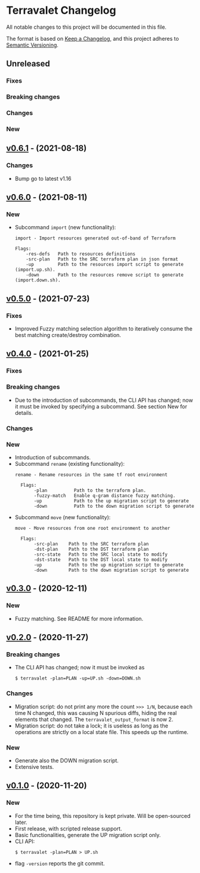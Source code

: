# Terravalet Changelog

All notable changes to this project will be documented in this file.

The format is based on [Keep a Changelog](https://keepachangelog.com/en/1.0.0/),
and this project adheres to [Semantic Versioning](https://semver.org/spec/v2.0.0.html).

## Unreleased
### Fixes
### Breaking changes
### Changes
### New

## [v0.6.1] - (2021-08-18)

### Changes

- Bump go to latest v1.16 

## [v0.6.0] - (2021-08-11)

### New

- Subcommand `import` (new functionality):
  ```
  import - Import resources generated out-of-band of Terraform

  Flags: 
      -res-defs   Path to resources definitions
      -src-plan   Path to the SRC terraform plan in json format
      -up         Path to the resources import script to generate (import.up.sh).
      -down       Path to the resources remove script to generate (import.down.sh).

  ```

## [v0.5.0] - (2021-07-23)

### Fixes

- Improved Fuzzy matching selection algorithm to iteratively consume the best matching create/destroy combination.

## [v0.4.0] - (2021-01-25)

### Fixes

### Breaking changes

- Due to the introduction of subcommands, the CLI API has changed; now it must be invoked by specifying a subcommand. See section New for details.

### Changes

### New

- Introduction of subcommands.
- Subcommand `rename` (existing functionality):
  ```
  rename - Rename resources in the same tf root environment

    Flags:
         -plan          Path to the terraform plan.
         -fuzzy-match   Enable q-gram distance fuzzy matching.
         -up            Path to the up migration script to generate
         -down          Path to the down migration script to generate
  ```
- Subcommand `move` (new functionality):
  ```
  move - Move resources from one root environment to another

    Flags:
         -src-plan    Path to the SRC terraform plan
         -dst-plan    Path to the DST terraform plan
         -src-state   Path to the SRC local state to modify
         -dst-state   Path to the DST local state to modify
         -up          Path to the up migration script to generate
         -down        Path to the down migration script to generate
  ```

## [v0.3.0] - (2020-12-11)

### New

- Fuzzy matching. See README for more information.

## [v0.2.0] - (2020-11-27)

### Breaking changes

- The CLI API has changed; now it must be invoked as
  ```
  $ terravalet -plan=PLAN -up=UP.sh -down=DOWN.sh
  ```

### Changes

- Migration script: do not print any more the count `>>> 1/N`, because each time N changed, this was causing N spurious diffs, hiding the real elements that changed. The `terravalet_output_format` is now 2.
- Migration script: do not take a lock; it is useless as long as the operations are strictly on a local state file. This speeds up the runtime.

### New

- Generate also the DOWN migration script.
- Extensive tests.

## [v0.1.0] - (2020-11-20)

### New

- For the time being, this repository is kept private. Will be open-sourced later.
- First release, with scripted release support.
- Basic functionalities, generate the UP migration script only.
- CLI API:
  ```
  $ terravalet -plan=PLAN > UP.sh
  ```
- flag `-version` reports the git commit.


[v0.1.0]: https://github.com/Pix4D/terravalet/releases/tag/v0.1.0
[v0.2.0]: https://github.com/Pix4D/terravalet/releases/tag/v0.2.0
[v0.3.0]: https://github.com/Pix4D/terravalet/releases/tag/v0.3.0
[v0.4.0]: https://github.com/Pix4D/terravalet/releases/tag/v0.4.0
[v0.5.0]: https://github.com/Pix4D/terravalet/releases/tag/v0.5.0
[v0.6.0]: https://github.com/Pix4D/terravalet/releases/tag/v0.6.0
[v0.6.1]: https://github.com/Pix4D/terravalet/releases/tag/v0.6.1
